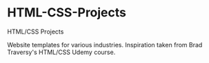 # HTML-CSS-Projects
HTML/CSS Projects

Website templates for various industries. Inspiration taken from Brad Traversy's HTML/CSS Udemy course.
